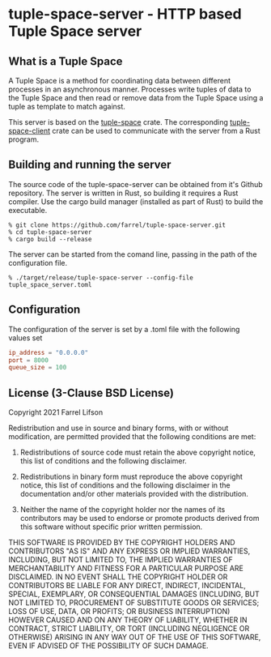 # tuple-space-server - HTTP based Tuple Space server

## What is a Tuple Space

A Tuple Space is a method for coordinating data between different processes in an asynchronous manner. Processes write tuples of data to the Tuple Space and then read or remove data from the Tuple Space using a tuple as template to match against.

This server is based on the [tuple-space](https://github.com/farrel/tuple-space) crate. The corresponding [tuple-space-client](https://github.com/farrel/tuple-space-client) crate can be used to communicate with the server from a Rust program.

## Building and running the server

The source code of the tuple-space-server can be obtained from it's Github repository. The server is written in Rust, so building it requires a Rust compiler. Use the cargo build manager (installed as part of Rust) to build the executable.

    % git clone https://github.com/farrel/tuple-space-server.git
    % cd tuple-space-server
    % cargo build --release

The server can be started from the comand line, passing in the path of the configuration file.

    % ./target/release/tuple-space-server --config-file tuple_space_server.toml

## Configuration

The configuration of the server is set by a .toml file with the following values set

```toml
ip_address = "0.0.0.0"
port = 8000
queue_size = 100
```

## License (3-Clause BSD License)

Copyright 2021 Farrel Lifson

Redistribution and use in source and binary forms, with or without modification, are permitted provided that the following conditions are met:

1. Redistributions of source code must retain the above copyright notice, this list of conditions and the following disclaimer.

2. Redistributions in binary form must reproduce the above copyright notice, this list of conditions and the following disclaimer in the documentation and/or other materials provided with the distribution.

3. Neither the name of the copyright holder nor the names of its contributors may be used to endorse or promote products derived from this software without specific prior written permission.

THIS SOFTWARE IS PROVIDED BY THE COPYRIGHT HOLDERS AND CONTRIBUTORS "AS IS" AND ANY EXPRESS OR IMPLIED WARRANTIES, INCLUDING, BUT NOT LIMITED TO, THE IMPLIED WARRANTIES OF MERCHANTABILITY AND FITNESS FOR A PARTICULAR PURPOSE ARE DISCLAIMED. IN NO EVENT SHALL THE COPYRIGHT HOLDER OR CONTRIBUTORS BE LIABLE FOR ANY DIRECT, INDIRECT, INCIDENTAL, SPECIAL, EXEMPLARY, OR CONSEQUENTIAL DAMAGES (INCLUDING, BUT NOT LIMITED TO, PROCUREMENT OF SUBSTITUTE GOODS OR SERVICES; LOSS OF USE, DATA, OR PROFITS; OR BUSINESS INTERRUPTION) HOWEVER CAUSED AND ON ANY THEORY OF LIABILITY, WHETHER IN CONTRACT, STRICT LIABILITY, OR TORT (INCLUDING NEGLIGENCE OR OTHERWISE) ARISING IN ANY WAY OUT OF THE USE OF THIS SOFTWARE, EVEN IF ADVISED OF THE POSSIBILITY OF SUCH DAMAGE.
